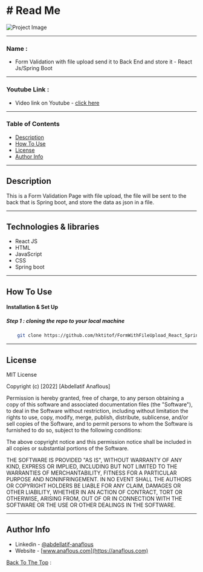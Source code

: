 # # Read Me



![Project Image](https://user-images.githubusercontent.com/62770500/196245083-3fbd0d7e-df72-41b4-892c-fbbc0f6229ac.jpeg)


---

### Name :

- Form Validation with file upload send it to Back End and store it - React Js/Spring Boot

---

### Youtube Link :

- Video link on Youtube - [click here](https://youtu.be/Ni9ML9XDQpM)

---

### Table of Contents

- [Description](#description)
- [How To Use](#how-to-use)
- [License](#license)
- [Author Info](#author-info)

---

## Description


This is a Form Validation Page with file upload, the file will be sent to the back that is Spring boot, and store the data as json in a file.

---

## Technologies & libraries

- React JS
- HTML
- JavaScript
- CSS
- Spring boot

---

## How To Use

#### Installation & Set Up
##### Step 1 : cloning the repo to your local machine

```sh
    git clone https://github.com/hktitof/FormWithFileUpload_React_SpringBoot
```

---

## License

MIT License

Copyright (c) [2022] [Abdellatif Anaflous]

Permission is hereby granted, free of charge, to any person obtaining a copy
of this software and associated documentation files (the "Software"), to deal
in the Software without restriction, including without limitation the rights
to use, copy, modify, merge, publish, distribute, sublicense, and/or sell
copies of the Software, and to permit persons to whom the Software is
furnished to do so, subject to the following conditions:

The above copyright notice and this permission notice shall be included in all
copies or substantial portions of the Software.

THE SOFTWARE IS PROVIDED "AS IS", WITHOUT WARRANTY OF ANY KIND, EXPRESS OR
IMPLIED, INCLUDING BUT NOT LIMITED TO THE WARRANTIES OF MERCHANTABILITY,
FITNESS FOR A PARTICULAR PURPOSE AND NONINFRINGEMENT. IN NO EVENT SHALL THE
AUTHORS OR COPYRIGHT HOLDERS BE LIABLE FOR ANY CLAIM, DAMAGES OR OTHER
LIABILITY, WHETHER IN AN ACTION OF CONTRACT, TORT OR OTHERWISE, ARISING FROM,
OUT OF OR IN CONNECTION WITH THE SOFTWARE OR THE USE OR OTHER DEALINGS IN THE
SOFTWARE.



---

## Author Info

- Linkedin - [@abdellatif-anaflous](https://www.linkedin.com/in/abdellatif-anaflous/)
- Website - [www.anaflous.com](https://anaflous.com)

[Back To The Top](#description) :

